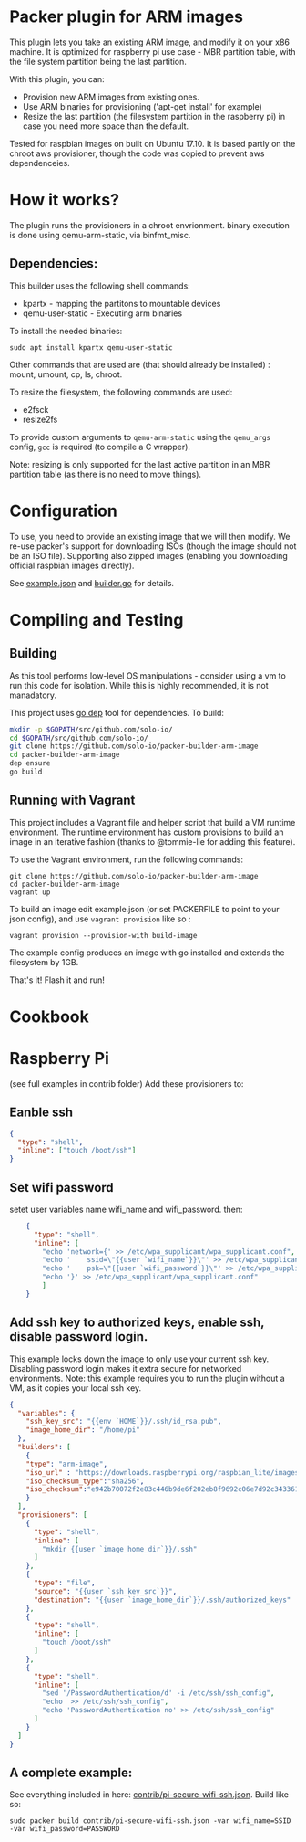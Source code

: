 # Packer plugin for ARM images

This plugin lets you take an existing ARM image, and modify it on your x86 machine.
It is optimized for raspberry pi use case - MBR partition table, with the file system partition 
being the last partition.

With this plugin, you can:
- Provision new ARM images from existing ones.
- Use ARM binaries for provisioning ('apt-get install' for example)
- Resize the last partition (the filesystem partition in the raspberry pi) in case you need more
  space than the default.

Tested for raspbian images on built on Ubuntu 17.10. It is based partly on the chroot aws 
provisioner, though the code was copied to prevent aws dependenceies.

# How it works?

The plugin runs the provisioners in a chroot envrionment. binary execution is done using
qemu-arm-static, via binfmt_misc.


## Dependencies:
This builder uses the following shell commands:
- kpartx - mapping the partitons to mountable devices
- qemu-user-static - Executing arm binaries

To install the needed binaries:
```
sudo apt install kpartx qemu-user-static
```
Other commands that are used are (that should already be installed) : mount, umount, cp, ls, chroot.

To resize the filesystem, the following commands are used:
- e2fsck
- resize2fs

To provide custom arguments to `qemu-arm-static` using the `qemu_args` config, `gcc` is required (to compile a C wrapper).

Note: resizing is only supported for the last active
partition in an MBR partition table (as there is no need to move things).

# Configuration
To use, you need to provide an existing image that we will then modify. We re-use packer's support 
for downloading ISOs (though the image should not be an ISO file).
Supporting also zipped images (enabling you downloading official raspbian images directly).

See [example.json](example.json) and [builder.go](pkg/builder/builder.go) for details.

# Compiling and Testing
## Building
As this tool performs low-level OS manipulations - consider using a vm to run this code for isolation. While this is highly recommended, it is not manadatory.

This project uses [go dep](https://github.com/golang/dep) tool for dependencies.
To build:
```bash
mkdir -p $GOPATH/src/github.com/solo-io/
cd $GOPATH/src/github.com/solo-io/
git clone https://github.com/solo-io/packer-builder-arm-image
cd packer-builder-arm-image
dep ensure
go build
```

## Running with Vagrant
This project includes a Vagrant file and helper script that build a VM runtime environment. The runtime environment has 
custom provisions to build an image in an iterative fashion (thanks to @tommie-lie for adding this feature).

To use the Vagrant environment, run the following commands:

```
git clone https://github.com/solo-io/packer-builder-arm-image
cd packer-builder-arm-image
vagrant up
```

To build an image edit example.json (or set PACKERFILE to point to your json config), and use `vagrant provision` like so :
```
vagrant provision --provision-with build-image
```
The example config produces an image with go installed and extends the filesystem by 1GB.

That's it! Flash it and run!

# Cookbook
# Raspberry Pi

(see full examples in contrib folder)
Add these provisioners to:

## Eanble ssh
```json
{
  "type": "shell",
  "inline": ["touch /boot/ssh"]
}
```
## Set wifi password
setet user variables name wifi_name and wifi_password. then:

```json
    {
      "type": "shell",
      "inline": [
        "echo 'network={' >> /etc/wpa_supplicant/wpa_supplicant.conf",
        "echo '    ssid=\"{{user `wifi_name`}}\"' >> /etc/wpa_supplicant/wpa_supplicant.conf",
        "echo '    psk=\"{{user `wifi_password`}}\"' >> /etc/wpa_supplicant/wpa_supplicant.conf",
        "echo '}' >> /etc/wpa_supplicant/wpa_supplicant.conf"
        ]
    }
```

## Add ssh key to authorized keys, enable ssh, disable password login.
This example locks down the image to only use your 
current ssh key. Disabling password login makes it extra secure for networked environments. Note:
this example requires you to run the plugin without a VM, as it copies your local ssh key.

```json
{
  "variables": {
    "ssh_key_src": "{{env `HOME`}}/.ssh/id_rsa.pub",
    "image_home_dir": "/home/pi"
  },
  "builders": [
    {
    "type": "arm-image",
    "iso_url" : "https://downloads.raspberrypi.org/raspbian_lite/images/raspbian_lite-2017-12-01/2017-11-29-raspbian-stretch-lite.zip",
    "iso_checksum_type":"sha256",
    "iso_checksum":"e942b70072f2e83c446b9de6f202eb8f9692c06e7d92c343361340cc016e0c9f",
    }
  ],
  "provisioners": [
    {
      "type": "shell",
      "inline": [
        "mkdir {{user `image_home_dir`}}/.ssh"
      ]
    },
    {
      "type": "file",
      "source": "{{user `ssh_key_src`}}",
      "destination": "{{user `image_home_dir`}}/.ssh/authorized_keys"
    },
    {
      "type": "shell",
      "inline": [
        "touch /boot/ssh"
      ]
    },
    {
      "type": "shell",
      "inline": [
        "sed '/PasswordAuthentication/d' -i /etc/ssh/ssh_config",
        "echo  >> /etc/ssh/ssh_config",
        "echo 'PasswordAuthentication no' >> /etc/ssh/ssh_config"
      ]
    }
  ]
}
```

## A complete example:
See everything included in here: [contrib/pi-secure-wifi-ssh.json](contrib/pi-secure-wifi-ssh.json). Build like so:
```
sudo packer build contrib/pi-secure-wifi-ssh.json -var wifi_name=SSID -var wifi_password=PASSWORD
```



